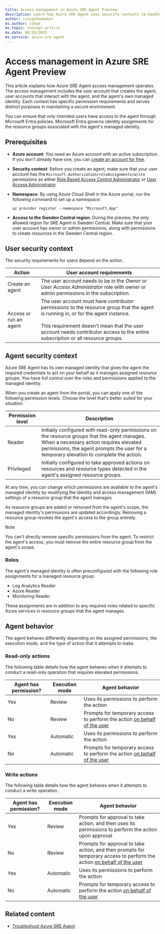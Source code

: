 ```yaml
---
title: Access management in Azure SRE Agent Preview
description: Learn how Azure SRE Agent uses security contexts to handle agent creation and execution.
author: craigshoemaker
ms.author: cshoe
ms.topic: concept-article
ms.date: 08/26/2025
ms.service: azure-sre-agent
---
```


# Access management in Azure SRE Agent Preview

This article explains how Azure SRE Agent access management operates. The access management includes the user account that creates the agent, user accounts that interact with the agent, and the agent's own managed identity. Each context has specific permission requirements and serves distinct purposes in maintaining a secure environment.

You can ensure that only intended users have access to the agent through Microsoft Entra policies. Microsoft Entra governs identity assignments for the resource groups associated with the agent's managed identity.

## Prerequisites

* **Azure account**: You need an Azure account with an active subscription. If you don't already have one, you can [create an account for free](https://azure.microsoft.com/free/?WT.mc_id=A261C142F).

* **Security context**: Before you create an agent, make sure that your user account has the `Microsoft.Authorization/roleAssignments/write` permissions as either [Role Based Access Control Administrator](/azure/role-based-access-control/built-in-roles) or [User Access Administrator](/azure/role-based-access-control/built-in-roles).

* **Namespace**: By using Azure Cloud Shell in the Azure portal, run the following command to set up a namespace:

    ```azurecli  
    az provider register --namespace "Microsoft.App"
    ```

* **Access to the Sweden Central region**: During the preview, the only allowed region for SRE Agent is Sweden Central. Make sure that your user account has *owner* or *admin* permissions, along with permissions to create resources in the Sweden Central region.

## User security context

The security requirements for users depend on the action.

| Action | User account requirements |
|---|---|
| Create an agent | The user account needs to be in the *Owner* or *User Access Administrator* role with owner or admin permissions in the subscription. |
| Access or run an agent | The user account must have *contributor* permissions to the resource group that the agent is running in, or for the agent instance.<br><br>This requirement doesn't mean that the user account needs contributor access to the entire subscription or all resource groups.|

## Agent security context

Azure SRE Agent has its own managed identity that gives the agent the required credentials to act on your behalf as it manages assigned resource groups. You have full control over the roles and permissions applied to the managed identity.

When you create an agent from the portal, you can apply one of the following permission levels. Choose the level that's better suited for your situation.

| Permission level | Description |
|---|---|
| Reader | Initially configured with read-only permissions on the resource groups that the agent manages. When a necessary action requires elevated permissions, the agent prompts the user for a temporary elevation to complete the action. |
| Privileged | Initially configured to take approved actions on resources and resource types detected in the agent's assigned resource groups. |

At any time, you can change which permissions are available to the agent's managed identity by modifying the identity and access management (IAM) settings of a resource group that the agent manages.

As resource groups are added or removed from the agent's scope, the managed identity's permissions are updated accordingly. Removing a resource group revokes the agent's access to the group entirely.

> [!NOTE]
> You can't directly remove specific permissions from the agent. To restrict the agent's access, you must remove the entire resource group from the agent's scope.

### Roles

The agent's managed identity is often preconfigured with the following role assignments for a managed resource group:

* Log Analytics Reader
* Azure Reader
* Monitoring Reader

These assignments are in addition to any required roles related to specific Azure services in resource groups that the agent manages.

## Agent behavior

The agent behaves differently depending on the assigned permissions, the execution mode, and the type of action that it attempts to make.

### Read-only actions

The following table details how the agent behaves when it attempts to conduct a read-only operation that requires elevated permissions.

| Agent has permission? | Execution mode | Agent behavior |
|---|---|---|
| Yes | Review | Uses its permissions to perform the action |
| No | Review | Prompts for temporary access to perform the action [on behalf of the user](/entra/identity-platform/v2-oauth2-on-behalf-of-flow) |
| Yes | Automatic | Uses its permissions to perform the action |
| No | Automatic | Prompts for temporary access to perform the action [on behalf of the user](/entra/identity-platform/v2-oauth2-on-behalf-of-flow) |

### Write actions

The following table details how the agent behaves when it attempts to conduct a write operation.

| Agent has permission? | Execution mode | Agent behavior |
|---|---|---|
| Yes | Review | Prompts for approval to take action, and then uses its permissions to perform the action upon approval |
| No | Review | Prompts for approval to take action, and then prompts for temporary access to perform the action [on behalf of the user](/entra/identity-platform/v2-oauth2-on-behalf-of-flow) |
| Yes | Automatic | Uses its permissions to perform the action |
| No | Automatic | Prompts for temporary access to perform the action [on behalf of the user](/entra/identity-platform/v2-oauth2-on-behalf-of-flow) |

## Related content

* [Troubleshoot Azure SRE Agent](./troubleshoot.md)
